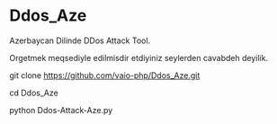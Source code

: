 # Ddos_Aze

Azerbaycan Dilinde DDos Attack Tool.

Orgetmek meqsediyle edilmisdir etdiyiniz seylerden cavabdeh deyilik.

git clone https://github.com/vaio-php/Ddos_Aze.git

cd Ddos_Aze

python Ddos-Attack-Aze.py

